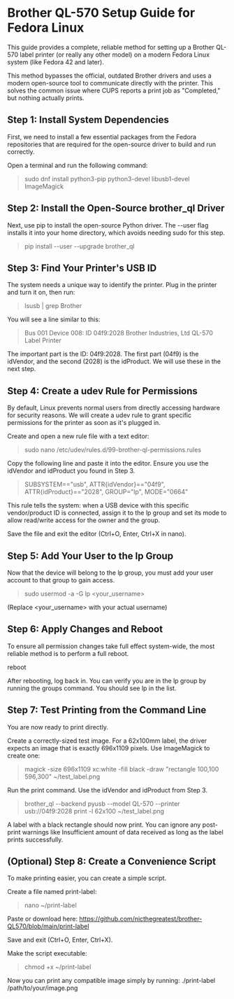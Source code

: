 # Brother QL-570 Setup Guide for Fedora Linux
This guide provides a complete, reliable method for setting up a Brother QL-570 label printer (or really any other model) on a modern Fedora Linux system (like Fedora 42 and later).

This method bypasses the official, outdated Brother drivers and uses a modern open-source tool to communicate directly with the printer. This solves the common issue where CUPS reports a print job as "Completed," but nothing actually prints.

## Step 1: Install System Dependencies
First, we need to install a few essential packages from the Fedora repositories that are required for the open-source driver to build and run correctly.

Open a terminal and run the following command:

> sudo dnf install python3-pip python3-devel libusb1-devel ImageMagick

## Step 2: Install the Open-Source brother_ql Driver
Next, use pip to install the open-source Python driver. The --user flag installs it into your home directory, which avoids needing sudo for this step.

> pip install --user --upgrade brother_ql

## Step 3: Find Your Printer's USB ID
The system needs a unique way to identify the printer. Plug in the printer and turn it on, then run:

> lsusb | grep Brother

You will see a line similar to this:
> Bus 001 Device 008: ID 04f9:2028 Brother Industries, Ltd QL-570 Label Printer

The important part is the ID: 04f9:2028. The first part (04f9) is the idVendor, and the second (2028) is the idProduct. We will use these in the next step.

## Step 4: Create a udev Rule for Permissions
By default, Linux prevents normal users from directly accessing hardware for security reasons. We will create a udev rule to grant specific permissions for the printer as soon as it's plugged in.

Create and open a new rule file with a text editor:

> sudo nano /etc/udev/rules.d/99-brother-ql-permissions.rules

Copy the following line and paste it into the editor. Ensure you use the idVendor and idProduct you found in Step 3.

> SUBSYSTEM=="usb", ATTR{idVendor}=="04f9", ATTR{idProduct}=="2028", GROUP="lp", MODE="0664"

This rule tells the system: when a USB device with this specific vendor/product ID is connected, assign it to the lp group and set its mode to allow read/write access for the owner and the group.

Save the file and exit the editor (Ctrl+O, Enter, Ctrl+X in nano).

## Step 5: Add Your User to the lp Group
Now that the device will belong to the lp group, you must add your user account to that group to gain access.

> sudo usermod -a -G lp <your_username>

(Replace <your_username> with your actual username)

## Step 6: Apply Changes and Reboot
To ensure all permission changes take full effect system-wide, the most reliable method is to perform a full reboot.

reboot

After rebooting, log back in. You can verify you are in the lp group by running the groups command. You should see lp in the list.

## Step 7: Test Printing from the Command Line
You are now ready to print directly.

Create a correctly-sized test image. For a 62x100mm label, the driver expects an image that is exactly 696x1109 pixels. Use ImageMagick to create one:

> magick -size 696x1109 xc:white -fill black -draw "rectangle 100,100 596,300" ~/test_label.png

Run the print command. Use the idVendor and idProduct from Step 3.

> brother_ql --backend pyusb --model QL-570 --printer usb://04f9:2028 print -l 62x100 ~/test_label.png

A label with a black rectangle should now print. You can ignore any post-print warnings like Insufficient amount of data received as long as the label prints successfully.

## (Optional) Step 8: Create a Convenience Script
To make printing easier, you can create a simple script.

Create a file named print-label:

> nano ~/print-label

Paste or download here: https://github.com/nicthegreatest/brother-QL570/blob/main/print-label

Save and exit (Ctrl+O, Enter, Ctrl+X).

Make the script executable:

> chmod +x ~/print-label

Now you can print any compatible image simply by running: ./print-label /path/to/your/image.png
